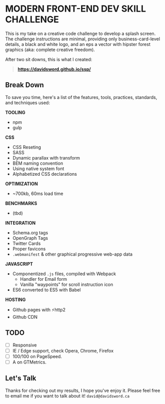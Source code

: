 # MODERN FRONT-END DEV SKILL CHALLENGE

This is my take on a creative code challenge to develop a splash screen. The challenge instructions are minimal, providing only business-card-level details, a black and white logo, and an eps a vector with hipster forest graphics (aka: complete creative freedom).

After two sit downs, this is what I created:

> **https://davidsword.github.io/ssp/**


## Break Down

To save you time, here's a list of the features, tools, practices, standards, and techniques used:

**TOOLING**

-   npm
-   gulp

**CSS**

-   CSS Reseting
-   SASS
-   Dynamic parallax with transform
-   BEM naming convention
-   Using native system font
-   Alphabetized CSS declarations

**OPTIMIZATION**

-   ~700kb, 60ms load time

**BENCHMARKS**

-   (tbd)

**INTEGRATION**

-   Schema.org tags
-   OpenGraph Tags
-   Twitter Cards
-   Proper favicons
-   `.webmanifest` & other graphical progressive web-app data

**JAVASCRIPT**

-   Componentized `.js` files, compiled with Webpack
    -   Handler for Email form
	-   Vanilla "waypoints" for scroll instruction icon
-   ES6 converted to ES5 with Babel

**HOSTING**

-   Github pages with ⚡http2
-   Github CDN


## TODO

- [ ] Responsive
- [ ] IE / Edge support, check Opera, Chrome, Firefox
- [ ] 100/100 on PageSpeed.
- [ ] A on GTMetrics.

## Let's Talk

Thanks for checking out my results, I hope you've enjoy it. Please feel free to email me if you want to talk about it! `david@davidsword.ca`
